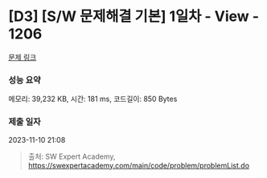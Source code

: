 # [D3] [S/W 문제해결 기본] 1일차 - View - 1206 

[문제 링크](https://swexpertacademy.com/main/code/problem/problemDetail.do?contestProbId=AV134DPqAA8CFAYh) 

### 성능 요약

메모리: 39,232 KB, 시간: 181 ms, 코드길이: 850 Bytes

### 제출 일자

2023-11-10 21:08



> 출처: SW Expert Academy, https://swexpertacademy.com/main/code/problem/problemList.do
